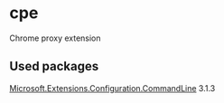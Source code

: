 # cpe
Chrome proxy extension

## Used packages

[Microsoft.Extensions.Configuration.CommandLine](https://www.nuget.org/packages/Microsoft.Extensions.Configuration.CommandLine) 3.1.3
